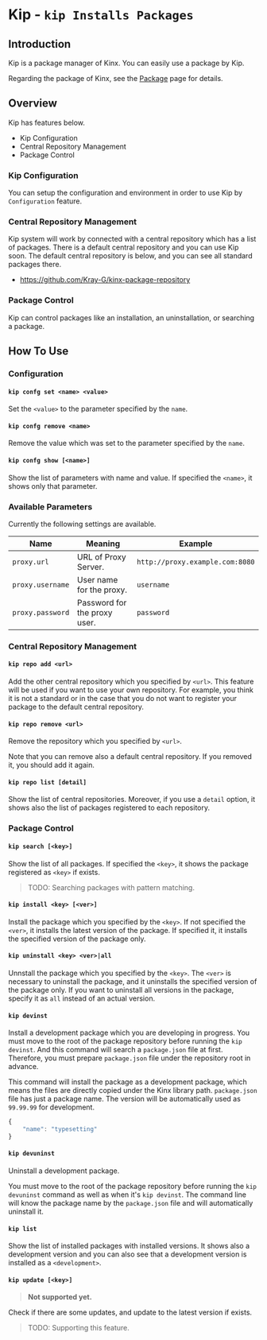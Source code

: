 # Kip - `kip Installs Packages`

## Introduction

Kip is a package manager of Kinx.
You can easily use a package by Kip.

Regarding the package of Kinx, see the [Package](Package.md) page for details.

## Overview

Kip has features below.

* Kip Configuration
* Central Repository Management
* Package Control

### Kip Configuration

You can setup the configuration and environment in order to use Kip by `Configuration` feature.

### Central Repository Management

Kip system will work by connected with a central repository which has a list of packages.
There is a default central repository and you can use Kip soon.
The default central repository is below, and you can see all standard packages there.

* https://github.com/Kray-G/kinx-package-repository

### Package Control

Kip can control packages like an installation, an uninstallation, or searching a package.

## How To Use

### Configuration

#### `kip confg set <name> <value>`

Set the `<value>` to the parameter specified by the `name`.

#### `kip confg remove <name>`

Remove the value which was set to the parameter specified by the `name`.

#### `kip confg show [<name>]`

Show the list of parameters with name and value.
If specified the `<name>`, it shows only that parameter.

### Available Parameters

Currently the following settings are available.

|       Name       |           Meaning            |             Example             |
| ---------------- | ---------------------------- | ------------------------------- |
| `proxy.url`      | URL of Proxy Server.         | `http://proxy.example.com:8080` |
| `proxy.username` | User name for the proxy.     | `username`                      |
| `proxy.password` | Password for the proxy user. | `password`                      |

### Central Repository Management

#### `kip repo add <url>`

Add the other central repository which you specified by `<url>`.
This feature will be used if you want to use your own repository.
For example, you think it is not a standard or in the case that you do not want to register your package to the default central repository.

#### `kip repo remove <url>`

Remove the repository which you specified by `<url>`.

Note that you can remove also a default central repository.
If you removed it, you should add it again.

#### `kip repo list [detail]`

Show the list of central repositories.
Moreover, if you use a `detail` option, it shows also the list of packages registered to each repository.

### Package Control

#### `kip search [<key>]`

Show the list of all packages.
If specified the `<key>`, it shows the package registered as `<key>` if exists.

> TODO: Searching packages with pattern matching.

#### `kip install <key> [<ver>]`

Install the package which you specified by the `<key>`.
If not specified the `<ver>`, it installs the latest version of the package.
If specified it, it installs the specified version of the package only.

#### `kip uninstall <key> <ver>|all`

Unnstall the package which you specified by the `<key>`.
The `<ver>` is necessary to uninstall the package, and it uninstalls the specified version of the package only.
If you want to uninstall all versions in the package, specify it as `all` instead of an actual version.

#### `kip devinst`

Install a development package which you are developing in progress.
You must move to the root of the package repository before running the `kip devinst`.
And this command will search a `package.json` file at first.
Therefore, you must prepare `package.json` file under the repository root in advance.

This command will install the package as a development package, which means the files are directly copied under the Kinx library path.
`package.json` file has just a package name.
The version will be automatically used as `99.99.99` for development.

```javascript
{
    "name": "typesetting"
}
```

#### `kip devuninst`

Uninstall a development package.

You must move to the root of the package repository before running the `kip devuninst` command as well as when it's `kip devinst`.
The command line will know the package name by the `package.json` file and will automatically uninstall it.

#### `kip list`

Show the list of installed packages with installed versions.
It shows also a development version and you can also see that a development version is installed as a `<development>`.

#### `kip update [<key>]`

> **Not supported yet.**

Check if there are some updates, and update to the latest version if exists.

> TODO: Supporting this feature.
